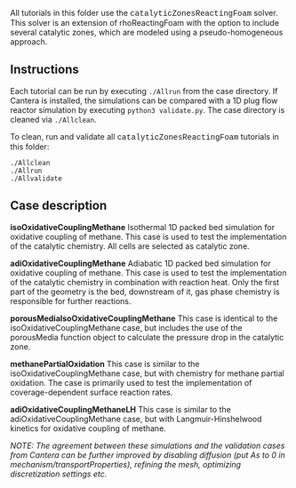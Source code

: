 All tutorials in this folder use the 
<span style="font-family:Courier;">catalyticZonesReactingFoam</span> 
solver. This solver is an extension of rhoReactingFoam with the option to include 
several catalytic zones, which are modeled using a pseudo-homogeneous approach.

## Instructions

Each tutorial can be run by executing `./Allrun` from the case directory. If 
Cantera is installed, the simulations can be compared with a 1D plug flow reactor 
simulation by executing `python3 validate.py`. 
The case directory is cleaned via `./Allclean`.

To clean, run and validate all 
<span style="font-family:Courier;">catalyticZonesReactingFoam</span> 
tutorials in this folder:
```
./Allclean
./Allrun
./Allvalidate
```

## Case description

**isoOxidativeCouplingMethane**
Isothermal 1D packed bed simulation for oxidative coupling of methane. This case
is used to test the implementation of the catalytic chemistry. All cells are 
selected as catalytic zone.

**adiOxidativeCouplingMethane**
Adiabatic 1D packed bed simulation for oxidative coupling of methane. This case
is used to test the implementation of the catalytic chemistry in combination
with reaction heat. Only the first part of the geometry is the bed,
downstream of it, gas phase chemistry is responsible for further reactions.

**porousMediaIsoOxidativeCouplingMethane**
This case is identical to the isoOxidativeCouplingMethane case, but  includes 
the use of the porousMedia function object to calculate the pressure drop in the
catalytic zone.

**methanePartialOxidation**
This case is similar to the isoOxidativeCouplingMethane case, but with chemistry
for methane partial oxidation. The case is primarily used to test the 
implementation of coverage-dependent surface reaction rates.

**adiOxidativeCouplingMethaneLH**
This case is similar to the adiOxidativeCouplingMethane case, but with 
Langmuir-Hinshelwood kinetics for oxidative coupling of methane.


*NOTE: The agreement between these simulations and the validation cases from Cantera can*
*be further improved by disabling diffusion (put As to 0 in mechanism/transportProperties),* 
*refining the mesh, optimizing discretization settings etc.*
